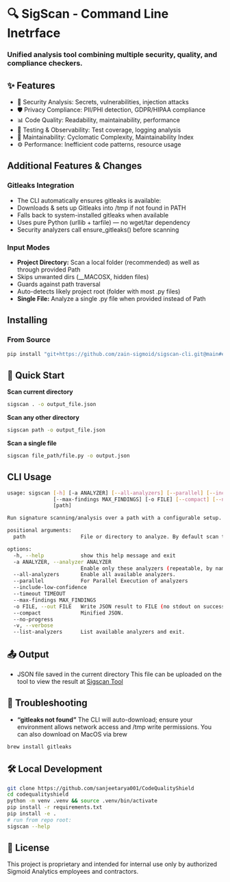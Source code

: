 # 🔍 SigScan - Command Line Inetrface
### Unified analysis tool combining multiple security, quality, and compliance checkers.

## ✨ Features
- 🔐 Security Analysis: Secrets, vulnerabilities, injection attacks
- 🛡️ Privacy Compliance: PII/PHI detection, GDPR/HIPAA compliance
- 📊 Code Quality: Readability, maintainability, performance
- 🧪 Testing & Observability: Test coverage, logging analysis
- 🧰 Maintainability: Cyclomatic Complexity, Maintainability Index
- ⚙️ Performance: Inefficient code patterns, resource usage

## Additional Features & Changes

### Gitleaks Integration
- The CLI automatically ensures gitleaks is available:
- Downloads & sets up Gitleaks into /tmp if not found in PATH
- Falls back to system-installed gitleaks when available
- Uses pure Python (urllib + tarfile) — no wget/tar dependency
- Security analyzers call ensure_gitleaks() before scanning

### Input Modes
- **Project Directory:** Scan a local folder (recommended) as well as through provided Path
- Skips unwanted dirs (__MACOSX, hidden files)
- Guards against path traversal
- Auto-detects likely project root (folder with most .py files)
- **Single File:** Analyze a single .py file when provided instead of Path

## Installing
### From Source
```bash
pip install "git+https://github.com/zain-sigmoid/sigscan-cli.git@main#egg=sigscan"
```

## 🚀 Quick Start

**Scan current directory**
```bash
sigscan . -o output_file.json
```

**Scan any other directory**
```bash
sigscan path -o output_file.json
```

**Scan a single file**
```bash
sigscan file_path/file.py -o output.json
```

## CLI Usage
```bash
usage: sigscan [-h] [-a ANALYZER] [--all-analyzers] [--parallel] [--include-low-confidence] [--timeout TIMEOUT]
               [--max-findings MAX_FINDINGS] [-o FILE] [--compact] [--no-progress] [-v] [--list-analyzers]
               [path]

Run signature scanning/analysis over a path with a configurable setup.

positional arguments:
  path                  File or directory to analyze. By default scan the current folder from terminal

options:
  -h, --help            show this help message and exit
  -a ANALYZER, --analyzer ANALYZER
                        Enable only these analyzers (repeatable, by name).
  --all-analyzers       Enable all available analyzers.
  --parallel            For Parallel Execution of analyzers
  --include-low-confidence
  --timeout TIMEOUT
  --max-findings MAX_FINDINGS
  -o FILE, --out FILE   Write JSON result to FILE (no stdout on success).
  --compact             Minified JSON.
  --no-progress
  -v, --verbose
  --list-analyzers      List available analyzers and exit.
```

## 📤 Output
- JSON file saved in the current directory
This file can be uploaded on the tool to view the result at <a href="https://code-quality.streamlit.app/" target="_blank">Sigscan Tool</a>

## 🧩 Troubleshooting
- **“gitleaks not found”**
The CLI will auto-download; ensure your environment allows network access and /tmp write permissions. You can also download on MacOS via brew
```bash
brew install gitleaks
```

## 🛠️ Local Development
```bash
git clone https://github.com/sanjeetarya001/CodeQualityShield
cd codequalityshield
python -m venv .venv && source .venv/bin/activate
pip install -r requirements.txt
pip install -e .
# run from repo root:
sigscan --help
```

## 📄 License
This project is proprietary and intended for internal use only by authorized Sigmoid Analytics employees and contractors.
